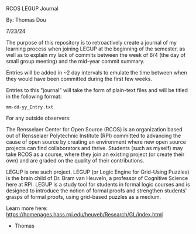 RCOS LEGUP Journal

By: Thomas Dou

7/23/24


The purpose of this repository is to retroactively create a journal of my learning process when joining LEGUP at the beginning of the semester, as well as to explain my lack of commits between the week of 6/4 (the day of small group meeting) and the mid-year commit summary.

Entries will be added in ~2 day intervals to emulate the time between when they would have been committed during the first few weeks.

Entries to this "journal" will take the form of plain-text files and will be titled in the following format:

	mm-dd-yy_Entry.txt
	

For any outside observers:

The Rensselaer Center for Open Source (RCOS) is an organization based out of Rensselaer Polytechnic Institute (RPI) committed to advancing the cause of open source by creating an environment where new open source projects can find collaborators and thrive. Students (such as myself) may take RCOS as a course, where they join an existing project (or create their own) and are graded on the quality of their contributions.

LEGUP is one such project. LEGUP (or Logic Engine for Grid-Using Puzzles) is the brain child of Dr. Bram van Heuveln, a professor of Cognitive Science here at RPI. LEGUP is a study tool for students in formal logic courses and is designed to introduce the notion of formal proofs and strengthen students' grasps of formal proofs, using grid-based puzzles as a medium. 

Learn more here: https://homepages.hass.rpi.edu/heuveb/Research/GL/index.html


- Thomas